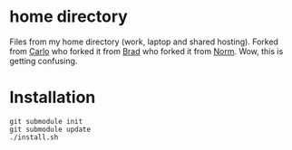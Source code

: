 # home directory

Files from my home directory (work, laptop and shared hosting). Forked from
[Carlo](http://github.com/carlo/homedir/tree) who forked it from
[Brad](http://github.com/bradleywright/homedir/tree) who forked it from
[Norm](http://github.com/norm/homedir/tree).
Wow, this is getting confusing.

# Installation

    git submodule init
	git submodule update
	./install.sh
